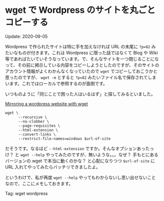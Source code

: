 wget で Wordpress のサイトを丸ごとコピーする
=====

Update: 2020-09-05


Wordpress で作られたサイトは特に手を加えなければ URL の末尾に ``?p=82`` みたいなものが付きます。これは Wordpress に限った話ではなくて Blog や Wiki 等であればたいていそうなっています。で、そんなサイトを一つ閉じることになって、その前に掲示している内容をコピーしようとしたのですが、そのサイトのアカウント情報がよくわかんなくなっていたので ``wget`` でコピーしておこうかと思ったのですが、 ``wget -m`` とすると ``?p=82`` みたいファイル名で保存されてしまいます。これではローカルで参照するのが面倒です。

いつものように「同じことで困った人はいるはず」と探してみるといました。

[Mirroring a wordpress website with wget](https://superuser.com/questions/721854/mirroring-a-wordpress-website-with-wget)

```
wget \
      --recursive \
      --no-clobber \
      --page-requisites \
      --html-extension \
      --convert-links \
      --restrict-file-names=windows $url-of-site
```

だそうです。なるほど ``--html-extension`` ですか。そんなオプションあったっけ？
と ``wget --help`` やってみたのですが、無いような。。。なぜ？
手もとにあるバージョンの wget で本当に動くのかな？
と心配になりつつ ``$url-of-site`` に URL 入れてやってみたらバッチリできましたよ。

というわけで、私が再度 ``wget --help`` やってもわからないし思い出せないことなので、ここにメモしておきます。

Tag: wget wordpress



